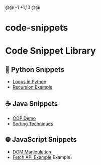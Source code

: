 @@ -1 +1,13 @@
# code-snippets
# Code Snippet Library
## 🐍 Python Snippets
- [Loops in Python](loops.py)
- [Recursion Example](recursion.py)
## ☕ Java Snippets
- [OOP Demo](OOPDemo.java)
- [Sorting Techniques](Sorting.java)
## 🌐 JavaScript Snippets
- [DOM Manipulation](dom-manipulation.js)
- [Fetch API Example](fetchAPI.js)
Example:
